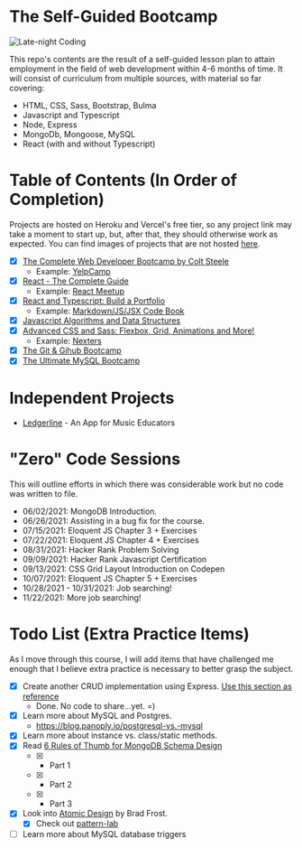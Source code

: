 # The Self-Guided Bootcamp

![Late-night Coding](https://images.unsplash.com/photo-1571171637578-41bc2dd41cd2?ixid=MnwxMjA3fDB8MHxwaG90by1wYWdlfHx8fGVufDB8fHx8&ixlib=rb-1.2.1&auto=format&fit=crop&w=1350&q=80)

This repo's contents are the result of a self-guided lesson plan to attain employment in the field of web development within 4-6 months of time. It will consist of curriculum from multiple sources, with material so far covering:

- HTML, CSS, Sass, Bootstrap, Bulma
- Javascript and Typescript
- Node, Express
- MongoDb, Mongoose, MySQL
- React (with and without Typescript)

# Table of Contents (In Order of Completion)

Projects are hosted on Heroku and Vercel's free tier, so any project link may take a moment to start up, but, after that, they should otherwise work as expected. You can find images of projects that are not hosted [here](https://imgur.com/a/7Agm9lA).

- [x] [The Complete Web Developer Bootcamp by Colt Steele](https://www.udemy.com/course/the-web-developer-bootcamp/)
  - Example: [YelpCamp](https://aqueous-citadel-80395.herokuapp.com/)
- [x] [React - The Complete Guide](https://www.udemy.com/course/react-the-complete-guide-incl-redux/)
  - Example: [React Meetup](https://react-meetups-demo.vercel.app/)
- [x] [React and Typescript: Build a Portfolio](https://www.udemy.com/course/react-and-typescript-build-a-portfolio-project/)
  - Example: [Markdown/JS/JSX Code Book](https://markdown-code-demo.vercel.app/)
- [x] [Javascript Algorithms and Data Structures](https://www.udemy.com/course/js-algorithms-and-data-structures-masterclass/)
- [x] [Advanced CSS and Sass: Flexbox, Grid, Animations and More!](https://www.udemy.com/course/advanced-css-and-sass/)
  - Example: [Nexters](https://nexters.vercel.app/)
- [x] [The Git & Gihub Bootcamp](https://www.udemy.com/course/git-and-github-bootcamp/)
- [x] [The Ultimate MySQL Bootcamp](https://www.udemy.com/course/the-ultimate-mysql-bootcamp-go-from-sql-beginner-to-expert/)

# Independent Projects

- [Ledgerline](https://ledgerline.herokuapp.com/) - An App for Music Educators

# "Zero" Code Sessions

This will outline efforts in which there was considerable work but no code was written to file.

- 06/02/2021: MongoDB Introduction.
- 06/26/2021: Assisting in a bug fix for the course.
- 07/15/2021: Eloquent JS Chapter 3 + Exercises
- 07/22/2021: Eloquent JS Chapter 4 + Exercises
- 08/31/2021: Hacker Rank Problem Solving
- 09/09/2021: Hacker Rank Javascript Certification
- 09/13/2021: CSS Grid Layout Introduction on Codepen
- 10/07/2021: Eloquent JS Chapter 5 + Exercises
- 10/28/2021 - 10/31/2021: Job searching!
- 11/22/2021: More job searching!

# Todo List (Extra Practice Items)

As I move through this course, I will add items that have challenged me enough that I believe extra practice is necessary to better grasp the subject.

- [x] Create another CRUD implementation using Express. [Use this section as reference](Complete_Web_Dev_Bootcamp/12_Express/03_Restful%20Routes)
  - Done. No code to share...yet. =)
- [x] Learn more about MySQL and Postgres.
  - https://blog.panoply.io/postgresql-vs.-mysql
- [x] Learn more about instance vs. class/static methods.
- [x] Read [6 Rules of Thumb for MongoDB Schema Design](https://www.mongodb.com/blog/post6-rules-of-thumb-for-mongodb-schema-design-part-1)
  - [x] - Part 1
  - [x] - Part 2
  - [x] - Part 3
- [x] Look into [Atomic Design](https://bradfrost.com/blog/post/atomic-web-design/) by Brad Frost.
  - [x] Check out [pattern-lab](https://patternlab.io/)
- [ ] Learn more about MySQL database triggers
